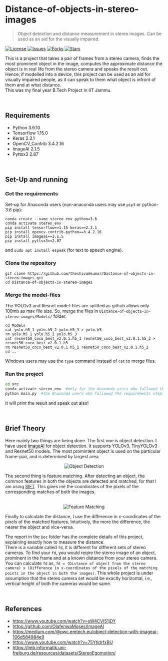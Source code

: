 # Distance-of-objects-in-stereo-images
> Object detection and distance measurement in stereo images. Can be used as an aid for the visually impaired.

[![License](https://img.shields.io/github/license/theshivamkumar/Distance-of-objects-in-stereo-images.svg)](https://github.com/theshivamkumar/Distance-of-objects-in-stereo-images/blob/master/LICENSE)
[![Issues](https://img.shields.io/github/issues/theshivamkumar/Distance-of-objects-in-stereo-images.svg)](https://github.com/theshivamkumar/Distance-of-objects-in-stereo-images/issues)
[![Forks](https://img.shields.io/github/forks/theshivamkumar/Distance-of-objects-in-stereo-images.svg)](https://github.com/theshivamkumar/Distance-of-objects-in-stereo-images/network/members)
[![Stars](https://img.shields.io/github/stars/theshivamkumar/Distance-of-objects-in-stereo-images.svg)](https://github.com/theshivamkumar/Distance-of-objects-in-stereo-images/stargazers)

This is a project that takes a pair of frames from a stereo camera, finds the most prominent object in the image, computes the approximate distance the object is in real life from the stereo camera and speaks the result out. Hence, if modelled into a device, this project can be used as an aid for visually impaired people, as it can speak to them what object is infront of them and at what distance. <br>
This was my final year B.Tech Project in IIT Jammu.

<br>

## Requirements
- Python 3.6.10
- Tensorflow 1.15.0
- Keras 2.3.1
- OpenCV_Contrib 3.4.2.16
- ImageAI 2.1.5
- Pyttsx3 2.87

</br>

## Set-Up and running
### Get the requirements
Set-up for Anaconda users (non-anaconda users may use `pip3` or python-3.6 pip):

```
conda create --name stereo_env python=3.6
conda activate stereo_env
pip install tensorflow==1.15 keras==2.3.1
pip install opencv-contrib-python==3.4.2.16
pip install imageai==2.1.5
pip install pyttsx3==2.87
```
and 
`sudo apt install espeak` (for text to speech engine).

### Clone the repository 

```
git clone https://github.com/theshivamkumar/Distance-of-objects-in-stereo-images.git
cd Distance-of-objects-in-stereo-images
```

### Merge the model-files

The YOLOv3 and Resnet model-files are splitted as github allows only 100mb as max file size. So, merge the files in `Distance-of-objects-in-stereo-images/Models/` folder. 

```
cd Models
cat yolo.h5_1 yolo.h5_2 yolo.h5_3 > yolo.h5
rm yolo.h5_1 yolo.h5_2 yolo.h5_3
cat resnet50_coco_best_v2.0.1.h5_1 resnet50_coco_best_v2.0.1.h5_2 > resnet50_coco_best_v2.0.1.h5
rm resnet50_coco_best_v2.0.1.h5_1 resnet50_coco_best_v2.0.1.h5_2
cd .. 
```

Windows users may use the `type` command instead of `cat` to merge files.

### Run the project

```bash
cd src
conda activate stereo_env  #only for the Anaconda users who followed the requirements step in this README
python main.py  #the Anaconda users who followed the requirements step can use this, others may use python3 (use python 3.6 to execute)
```
It will print the result and speak out also!

<br>


## Brief Theory

Here mainly two things are being done. The first one is object detection. I have used [ImageAI](https://github.com/OlafenwaMoses/ImageAI) for object detection. It supports YOLOv3, TinyYOLOv3 and Resnet50 models. The most promintent object is used on the particular frame-pair, and is determined by largest area.</br>
<p align="center">
  <img src="https://github.com/theshivamkumar/Distance-of-objects-in-stereo-images/blob/master/Examples_of_Object_Recognition_and_Feature_Matching/ObjectRecognition.png" alt="Object Detection"/>
</p>


The second thing is feature matching. After detecting an object, the common features in both the objects are detected and matched, for that I am using [SIFT](https://en.wikipedia.org/wiki/Scale-invariant_feature_transform). This gives me the coordinates of the pixels of the corresponding matches of both the images.</br><br>
<p align="center">
  <img src="https://github.com/theshivamkumar/Distance-of-objects-in-stereo-images/blob/master/Examples_of_Object_Recognition_and_Feature_Matching/FeatureMatching.png" alt="Feature Matching"/>
</p>

Finally to calculate the distance, I use the difference in x-coordinates of the pixels of the matched features. Intuitively, the more the difference, the nearer the object and vice-versa. 

The report in the `Doc` folder has the complete details of this project, explaining exactly how to measure the distance. <br>
There is a variable called `fd`, it is different for different sets of stereo cameras. To find your `fd`, you would reqire the stereo image of an object, prominent in the frame and at a known distance from your stereo camera. You can calculate `fd` as, `fd = (Distance of object from the stereo camera) x (Difference in x-coordinates of the pixels of the matching points in the object in both the images)`. This whole project is under assumption that the stereo camera set would be exactly horizontal, i.e., vertical height of both the cameras would be same.

</br>

## References
- https://www.youtube.com/watch?v=sW4CVI51jDY
- https://github.com/OlafenwaMoses/ImageAI
- https://medium.com/@pwc.emtech.eu/object-detection-with-imageai-106d584984e9
- https://www.youtube.com/watch?v=75YtldrfxBU
- https://lmb.informatik.uni-freiburg.de/resources/datasets/StereoEgomotion/
